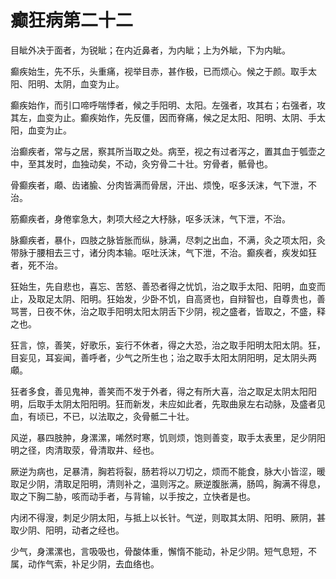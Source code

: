 # 癫狂病第二十二



目眦外决于面者，为锐眦；在内近鼻者，为内眦；上为外眦，下为内眦。


癫疾始生，先不乐，头重痛，视举目赤，甚作极，已而烦心。候之于颜。取手太阳、阳明、太阴，血变为止。


癫疾始作，而引口啼呼喘悸者，候之手阳明、太阳。左强者，攻其右；右强者，攻其左，血变为止。癫疾始作，先反僵，因而脊痛，候之足太阳、阳明、太阴、手太阳，血变为止。


治癫疾者，常与之居，察其所当取之处。病至，视之有过者泻之，置其血于瓠壶之中，至其发时，血独动矣，不动，灸穷骨二十壮。穷骨者，骶骨也。


骨癫疾者，顑、齿诸腧、分肉皆满而骨居，汗出、烦悗，呕多沃沫，气下泄，不治。


筋癫疾者，身倦挛急大，刺项大经之大杼脉，呕多沃沫，气下泄，不治。


脉癫疾者，暴仆，四肢之脉皆胀而纵，脉满，尽刺之出血，不满，灸之项太阳，灸带脉于腰相去三寸，诸分肉本输。呕吐沃沫，气下泄，不治。癫疾者，疾发如狂者，死不治。


狂始生，先自悲也，喜忘、苦怒、善恐者得之忧饥，治之取手太阳、阳明，血变而止，及取足太阴、阳明。狂始发，少卧不饥，自高贤也，自辩智也，自尊贵也，善骂詈，日夜不休，治之取手阳明太阳太阴舌下少阴，视之盛者，皆取之，不盛，释之也。


狂言，惊，善笑，好歌乐，妄行不休者，得之大恐，治之取手阳明太阳太阴。狂，目妄见，耳妄闻，善呼者，少气之所生也；治之取手太阳太阴阳明，足太阴头两顑。


狂者多食，善见鬼神，善笑而不发于外者，得之有所大喜，治之取足太阴太阳阳明，后取手太阴太阳阳明。狂而新发，未应如此者，先取曲泉左右动脉，及盛者见血，有顷已，不已，以法取之，灸骨骶二十壮。


风逆，暴四肢肿，身漯漯，唏然时寒，饥则烦，饱则善变，取手太表里，足少阴阳明之径，肉清取荥，骨清取井、经也。


厥逆为病也，足暴清，胸若将裂，肠若将以刀切之，烦而不能食，脉大小皆涩，暖取足少阴，清取足阳明，清则补之，温则泻之。厥逆腹胀满，肠鸣，胸满不得息，取之下胸二胁，咳而动手者，与背输，以手按之，立快者是也。


内闭不得溲，刺足少阴太阳，与抵上以长针。气逆，则取其太阴、阳明、厥阴，甚取少阴、阳明，动者之经也。


少气，身漯漯也，言吸吸也，骨酸体重，懈惰不能动，补足少阴。短气息短，不属，动作气索，补足少阴，去血络也。